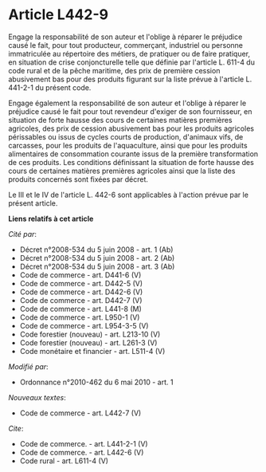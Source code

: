 # Article L442-9

Engage la responsabilité de son auteur et l'oblige à réparer le préjudice causé le fait, pour tout producteur, commerçant,
industriel ou personne immatriculée au répertoire des métiers, de pratiquer ou de faire pratiquer, en situation de crise
conjoncturelle telle que définie par l'article L. 611-4 du code rural et de la pêche maritime, des prix de première cession
abusivement bas pour des produits figurant sur la liste prévue à l'article L. 441-2-1 du présent code. 

Engage également la responsabilité de son auteur et l'oblige à réparer le préjudice causé le fait pour tout revendeur
d'exiger de son fournisseur, en situation de forte hausse des cours de certaines matières premières agricoles, des prix de
cession abusivement bas pour les produits agricoles périssables ou issus de cycles courts de production, d'animaux vifs, de
carcasses, pour les produits de l'aquaculture, ainsi que pour les produits alimentaires de consommation courante issus de la
première transformation de ces produits. Les conditions définissant la situation de forte hausse des cours de certaines
matières premières agricoles ainsi que la liste des produits concernés sont fixées par décret. 

Le III et le IV de l'article L. 442-6 sont applicables à l'action prévue par le présent article.

**Liens relatifs à cet article**

_Cité par_:

  - Décret n°2008-534 du 5 juin 2008 - art. 1 (Ab)
  - Décret n°2008-534 du 5 juin 2008 - art. 2 (Ab)
  - Décret n°2008-534 du 5 juin 2008 - art. 3 (Ab)
  - Code de commerce - art. D441-6 (V)
  - Code de commerce - art. D442-5 (V)
  - Code de commerce - art. D442-6 (V)
  - Code de commerce - art. D442-7 (V)
  - Code de commerce - art. L441-8 (M)
  - Code de commerce - art. L950-1 (V)
  - Code de commerce - art. L954-3-5 (V)
  - Code forestier (nouveau) - art. L213-10 (V)
  - Code forestier (nouveau) - art. L261-3 (V)
  - Code monétaire et financier - art. L511-4 (V)

_Modifié par_:

  - Ordonnance n°2010-462 du 6 mai 2010 - art. 1

_Nouveaux textes_:

  - Code de commerce - art. L442-7 (V)

_Cite_:

  - Code de commerce. - art. L441-2-1 (V)
  - Code de commerce. - art. L442-6 (V)
  - Code rural - art. L611-4 (V)
